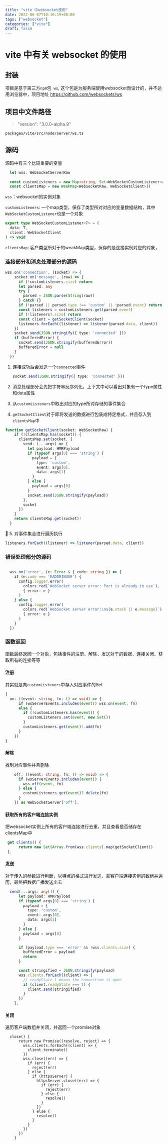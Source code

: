 ```yaml
---
title: "vite 中websocket使用"
date: 2022-06-07T10:16:19+08:00
tags: ["websocket"]
categories: ["vite"]
draft: false
---
```




# vite 中有关 websocket 的使用





## 封装



项目是基于第三方`npm`包` ws`, 这个包是为服务端使用websocket而设计的，并不适用浏览器中，项目地址 https://github.com/websockets/ws





## 项目中文件路径



>   "version": "3.0.0-alpha.9"





`packages/vite/src/node/server/ws.ts`



## 源码



源码中有三个比较重要的变量

```typescript
  let wss: WebSocketServerRaw
  
  const customListeners = new Map<string, Set<WebSocketCustomListener<any>>>()
  const clientsMap = new WeakMap<WebSocketRaw, WebSocketClient>()
```





`wss`：websocket的实例对象

`customListeners`: 一个map类型，保存了类型所对对应的变量数据结构，其中`WebSocketCustomListener`也是一个对象



```typescript
export type WebSocketCustomListener<T> = (
  data: T,
  client: WebSocketClient
) => void
```



`clientsMap`:  客户类型所对于的weakMap类型，保存的是连接实例对应的对象，





### 连接部分和消息处理部分的源码

```typescript
wss.on('connection', (socket) => {
    socket.on('message', (raw) => {
      if (!customListeners.size) return
      let parsed: any
      try {
        parsed = JSON.parse(String(raw))
      } catch {}
      if (!parsed || parsed.type !== 'custom' || !parsed.event) return
      const listeners = customListeners.get(parsed.event)
      if (!listeners?.size) return
      const client = getSocketClient(socket)
      listeners.forEach((listener) => listener(parsed.data, client))
    })
    socket.send(JSON.stringify({ type: 'connected' }))
    if (bufferedError) {
      socket.send(JSON.stringify(bufferedError))
      bufferedError = null
    }
  })
```

1. 连接成功后会发送一个`connected`事件

   ```typescript
   socket.send(JSON.stringify({ type: 'connected' }))
   ```

2. 消息处理部分会先把字符串反序列化，上下文中可以看出对象有一个type属性和data属性

   

3. 从`customListeners`中取出对应的type所对存储的事件集合

4. `getSocketClient`对于即将发送的数据进行包装成特定格式，并且存入到`clientsMap`中

```typescript
function getSocketClient(socket: WebSocketRaw) {
    if (!clientsMap.has(socket)) {
      clientsMap.set(socket, {
        send: (...args) => {
          let payload: HMRPayload
          if (typeof args[0] === 'string') {
            payload = {
              type: 'custom',
              event: args[0],
              data: args[1]
            }
          } else {
            payload = args[0]
          }
          socket.send(JSON.stringify(payload))
        },
        socket
      })
    }
    return clientsMap.get(socket)!
  }
```

	5. 对事件集合进行遍历执行

```typescript
listeners.forEach((listener) => listener(parsed.data, client))
```





### 错误处理部分的源码

```typescript

  wss.on('error', (e: Error & { code: string }) => {
    if (e.code === 'EADDRINUSE') {
      config.logger.error(
        colors.red(`WebSocket server error: Port is already in use`),
        { error: e }
      )
    } else {
      config.logger.error(
        colors.red(`WebSocket server error:\n${e.stack || e.message}`),
        { error: e }
      )
    }
  })
```





### 函数返回



函数最终返回一个对象，包括事件的注册、解除、发送对于的数据、连接关闭、获取所有的连接等等



#### 注册

其实就是向`customListeners`中存入对应事件的Set

```typescript
{
  on: ((event: string, fn: () => void) => {
      if (wsServerEvents.includes(event)) wss.on(event, fn)
      else {
        if (!customListeners.has(event)) {
          customListeners.set(event, new Set())
        }
        customListeners.get(event)!.add(fn)
      }
    })
}
```



#### 解除



找到对应事件并且删除

```typescript
    off: ((event: string, fn: () => void) => {
      if (wsServerEvents.includes(event)) {
        wss.off(event, fn)
      } else {
        customListeners.get(event)?.delete(fn)
      }
    }) as WebSocketServer['off'],
```



#### 获取所有的客户端连接实例



把websocket实例上所有的客户端连接进行去重，并且查看是否储存在clientsMap中



```typescript
 get clients() {
      return new Set(Array.from(wss.clients).map(getSocketClient))
 },
```



#### 发送



对于传入的参数进行判断，以特点的格式进行发送，拿客户端连接实例的数组并遍历，最终把数据广播发送出去



```typescript
  send(...args: any[]) {
      let payload: HMRPayload
      if (typeof args[0] === 'string') {
        payload = {
          type: 'custom',
          event: args[0],
          data: args[1]
        }
      } else {
        payload = args[0]
      }

      if (payload.type === 'error' && !wss.clients.size) {
        bufferedError = payload
        return
      }

      const stringified = JSON.stringify(payload)
      wss.clients.forEach((client) => {
        // readyState 1 means the connection is open
        if (client.readyState === 1) {
          client.send(stringified)
        }
      })
    },
```



#### 关闭



遍历客户端数组并关闭，并返回一个promise对象



```
  close() {
      return new Promise((resolve, reject) => {
        wss.clients.forEach((client) => {
          client.terminate()
        })
        wss.close((err) => {
          if (err) {
            reject(err)
          } else {
            if (httpsServer) {
              httpsServer.close((err) => {
                if (err) {
                  reject(err)
                } else {
                  resolve()
                }
              })
            } else {
              resolve()
            }
          }
        })
      })
    }
```

